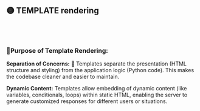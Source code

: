 ## 🟡 TEMPLATE rendering

<br>
<br>

### 🌈Purpose of Template Rendering:

**Separation of Concerns:** 💅 Templates separate the presentation (HTML structure and styling) from the application logic (Python code). This makes the codebase cleaner and easier to maintain.

**Dynamic Content:** Templates allow embedding of dynamic content (like variables, conditionals, loops) within static HTML, enabling the server to generate customized responses for different users or situations.
